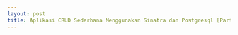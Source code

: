 ```yaml
---
layout: post
title: Aplikasi CRUD Sederhana Menggunakan Sinatra dan Postgresql [Part 4] END
---
```

